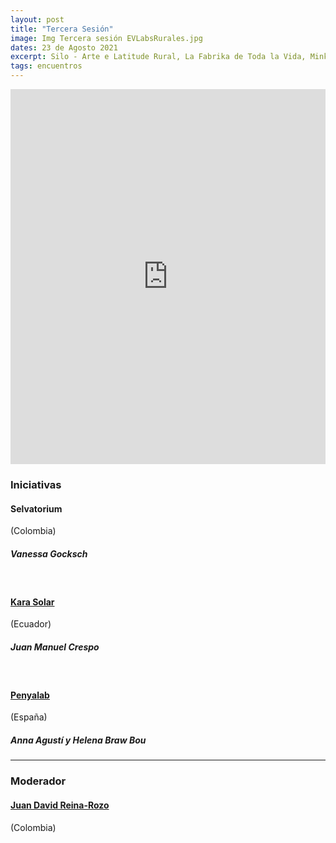 ```yaml
---
layout: post
title: "Tercera Sesión"
image: Img Tercera sesión EVLabsRurales.jpg
dates: 23 de Agosto 2021
excerpt: Silo - Arte e Latitude Rural, La Fabrika de Toda la Vida, MinkaLab TODO
tags: encuentros
---
```


<iframe src="https://archive.org/embed/encuentro-virtual-de-labs-rurales-en-iberoamerica-3" width="100%" height="600" frameborder="0" webkitallowfullscreen="true" mozallowfullscreen="true" allowfullscreen></iframe>

### Iniciativas

#### Selvatorium

(Colombia)

##### Vanessa Gocksch

<br>

#### [Kara Solar](https://karasolar.com/)

(Ecuador)

##### Juan Manuel Crespo

<br>

#### [Penyalab](http://www.penyalab.org/)

(España)

##### Anna Agustí y Helena Braw Bou

<hr>

### Moderador

#### [Juan David Reina-Rozo](https://innovationjourney.wordpress.com/)

(Colombia)
